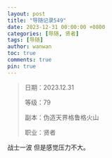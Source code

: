 ```yaml
---
layout: post
title: "导随记录549"
date: 2023-12-31 00:00:00 +0800
categories: [导随, 贤者]
tags: [导随]
author: wanwan
toc: true
comments: true
pin: true
---
```

> 日期：2023.12.31
>
> 等级：79
>
> 副本：伪造天界格鲁格火山
>
> 职业：贤者

战士一波 但是感觉压力不大。